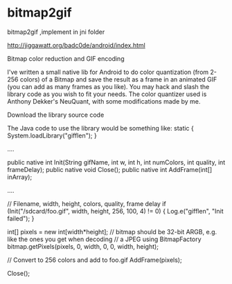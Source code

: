 bitmap2gif
==========

bitmap2gif ,implement in jni folder



http://jiggawatt.org/badc0de/android/index.html

Bitmap color reduction and GIF encoding

I've written a small native lib for Android to do color quantization (from 2-256 colors) of a Bitmap and save the result as a frame in an animated GIF (you can add as many frames as you like).
You may hack and slash the library code as you wish to fit your needs. The color quantizer used is Anthony Dekker's NeuQuant, with some modifications made by me.

Download the library source code

The Java code to use the library would be something like:
static {
  System.loadLibrary("gifflen");
}

....

public native int Init(String gifName, int w, int h, int numColors, int quality,
                       int frameDelay);
public native void Close();
public native int AddFrame(int[] inArray);

....


// Filename, width, height, colors, quality, frame delay
if (Init("/sdcard/foo.gif", width, height, 256, 100, 4) != 0) {
	Log.e("gifflen", "Init failed");
}

int[] pixels = new int[width*height];
// bitmap should be 32-bit ARGB, e.g. like the ones you get when decoding
// a JPEG using BitmapFactory
bitmap.getPixels(pixels, 0, width, 0, 0, width, height);

// Convert to 256 colors and add to foo.gif
AddFrame(pixels);

Close();